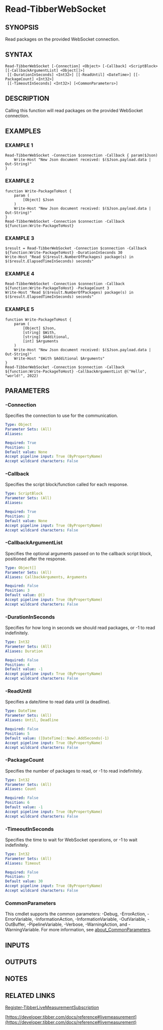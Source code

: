 # Read-TibberWebSocket

## SYNOPSIS
Read packages on the provided WebSocket connection.

## SYNTAX

```
Read-TibberWebSocket [-Connection] <Object> [-Callback] <ScriptBlock> [[-CallbackArgumentList] <Object[]>]
 [[-DurationInSeconds] <Int32>] [[-ReadUntil] <DateTime>] [[-PackageCount] <Int32>]
 [[-TimeoutInSeconds] <Int32>] [<CommonParameters>]
```

## DESCRIPTION
Calling this function will read packages on the provided WebSocket connection.

## EXAMPLES

### EXAMPLE 1
```
Read-TibberWebSocket -Connection $connection -Callback { param($Json)
    Write-Host "New Json document received: $($Json.payload.data | Out-String)"
}
```

### EXAMPLE 2
```
function Write-PackageToHost {
    param (
        [Object] $Json
    )
    Write-Host "New Json document received: $($Json.payload.data | Out-String)"
}
Read-TibberWebSocket -Connection $connection -Callback ${function:Write-PackageToHost}
```

### EXAMPLE 3
```
$result = Read-TibberWebSocket -Connection $connection -Callback ${function:Write-PackageToHost} -DurationInSeconds 30
Write-Host "Read $($result.NumberOfPackages) package(s) in $($result.ElapsedTimeInSeconds) seconds"
```

### EXAMPLE 4
```
Read-TibberWebSocket -Connection $connection -Callback ${function:Write-PackageToHost} -PackageCount 3
Write-Host "Read $($result.NumberOfPackages) package(s) in $($result.ElapsedTimeInSeconds) seconds"
```

### EXAMPLE 5
```
function Write-PackageToHost {
    param (
        [Object] $Json,
        [string] $With,
        [string] $Additional,
        [int] $Arguments
    )
    Write-Host "New Json document received: $($Json.payload.data | Out-String)"
    Write-Host "$With $Additional $Arguments"
}
Read-TibberWebSocket -Connection $connection -Callback ${function:Write-PackageToHost} -CallbackArgumentList @("Hello", "world!", 2022)
```

## PARAMETERS

### -Connection
Specifies the connection to use for the communication.

```yaml
Type: Object
Parameter Sets: (All)
Aliases:

Required: True
Position: 1
Default value: None
Accept pipeline input: True (ByPropertyName)
Accept wildcard characters: False
```

### -Callback
Specifies the script block/function called for each response.

```yaml
Type: ScriptBlock
Parameter Sets: (All)
Aliases:

Required: True
Position: 2
Default value: None
Accept pipeline input: True (ByPropertyName)
Accept wildcard characters: False
```

### -CallbackArgumentList
Specifies the optional arguments passed on to the callback script block, positioned after the response.

```yaml
Type: Object[]
Parameter Sets: (All)
Aliases: CallbackArguments, Arguments

Required: False
Position: 3
Default value: @()
Accept pipeline input: True (ByPropertyName)
Accept wildcard characters: False
```

### -DurationInSeconds
Specifies for how long in seconds we should read packages, or -1 to read indefinitely.

```yaml
Type: Int32
Parameter Sets: (All)
Aliases: Duration

Required: False
Position: 4
Default value: -1
Accept pipeline input: True (ByPropertyName)
Accept wildcard characters: False
```

### -ReadUntil
Specifies a date/time to read data until (a deadline).

```yaml
Type: DateTime
Parameter Sets: (All)
Aliases: Until, Deadline

Required: False
Position: 5
Default value: ([DateTime]::Now).AddSeconds(-1)
Accept pipeline input: True (ByPropertyName)
Accept wildcard characters: False
```

### -PackageCount
Specifies the number of packages to read, or -1 to read indefinitely.

```yaml
Type: Int32
Parameter Sets: (All)
Aliases: Count

Required: False
Position: 6
Default value: -1
Accept pipeline input: True (ByPropertyName)
Accept wildcard characters: False
```

### -TimeoutInSeconds
Specifies the time to wait for WebSocket operations, or -1 to wait indefinitely.

```yaml
Type: Int32
Parameter Sets: (All)
Aliases: Timeout

Required: False
Position: 7
Default value: 30
Accept pipeline input: True (ByPropertyName)
Accept wildcard characters: False
```

### CommonParameters
This cmdlet supports the common parameters: -Debug, -ErrorAction, -ErrorVariable, -InformationAction, -InformationVariable, -OutVariable, -OutBuffer, -PipelineVariable, -Verbose, -WarningAction, and -WarningVariable. For more information, see [about_CommonParameters](http://go.microsoft.com/fwlink/?LinkID=113216).

## INPUTS

## OUTPUTS

## NOTES

## RELATED LINKS

[Register-TibberLiveMeasurementSubscription](Register-TibberLiveMeasurementSubscription.md)

[https://developer.tibber.com/docs/reference#livemeasurement](https://developer.tibber.com/docs/reference#livemeasurement)
